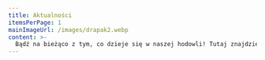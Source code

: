 ```yaml
---
title: Aktualności
itemsPerPage: 1
mainImageUrl: /images/drapak2.webp
content: >-
  Bądź na bieżąco z tym, co dzieje się w naszej hodowli! Tutaj znajdziesz najnowsze informacje o planowanych miotach, narodzinach kociąt, sukcesach wystawowych oraz ważnych ogłoszeniach. Śledź nasze aktualizacje i poznaj życie naszych kotów z bliska.
---
```

